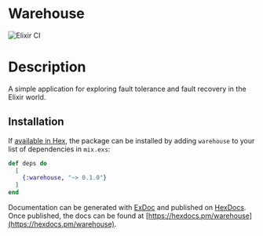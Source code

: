 # Warehouse
![Elixir CI](https://github.com/solar05/warehouse/workflows/Elixir%20CI/badge.svg)
# Description
A simple application for exploring fault tolerance and fault recovery in the Elixir world.


## Installation

If [available in Hex](https://hex.pm/docs/publish), the package can be installed
by adding `warehouse` to your list of dependencies in `mix.exs`:

```elixir
def deps do
  [
    {:warehouse, "~> 0.1.0"}
  ]
end
```

Documentation can be generated with [ExDoc](https://github.com/elixir-lang/ex_doc)
and published on [HexDocs](https://hexdocs.pm). Once published, the docs can
be found at [https://hexdocs.pm/warehouse](https://hexdocs.pm/warehouse).

